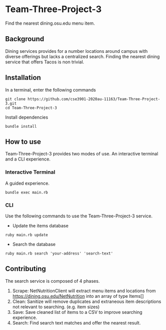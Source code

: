 # Team-Three-Project-3
Find the nearest dining.osu.edu menu item.

## Background
Dining services provides for a number locations around campus with diverse offerings 
but lacks a centralized search. Finding the nearest dining service that offers Tacos
is non trivial.

## Installation
In a terminal, enter the following commands
```
git clone https://github.com/cse3901-2020au-11163/Team-Three-Project-3.git
cd Team-Three-Project-3
```
Install dependencies
```
bundle install
```

## How to use
Team-Three-Project-3 provides two modes of use. An interactive terminal and a CLI experience.

### Interactive Terminal
A guided experience.
```
bundle exec main.rb
```

### CLI

Use the following commands to use the Team-Three-Project-3 service.
- Update the items database
```
ruby main.rb update
```
- Search the database
```
ruby main.rb search 'your-address' 'search-text'
```

## Contributing
The search service is composed of 4 phases.
 
 1. Scrape: NetNutritionClient will extract menu items and locations from https://dining.osu.edu/NetNutrition into an array of type Items[]
 2. Clean: Sanitize will remove duplicates and extraneous item descriptions not relevant to searching. (e.g. item sizes) 
 3. Save: Save cleaned list of items to a CSV to improve searching experience.
 4. Search: Find search text matches and offer the nearest result.